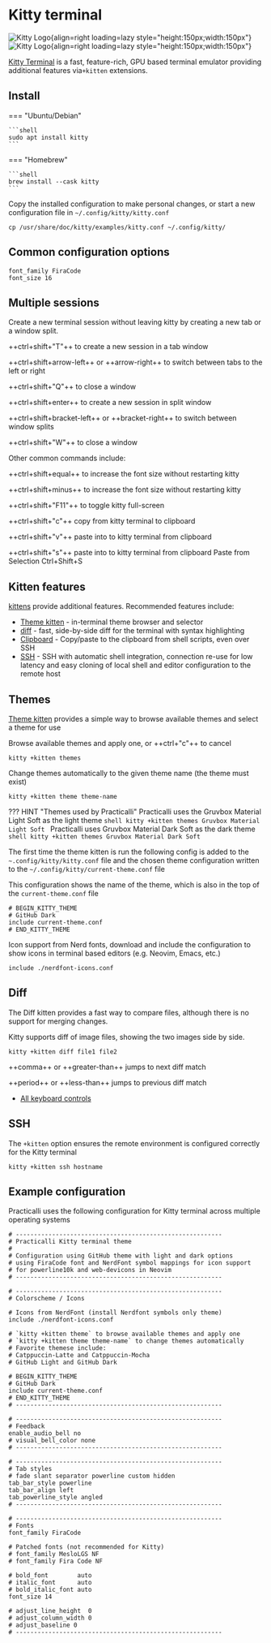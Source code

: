 # Kitty terminal

![Kitty Logo](https://raw.githubusercontent.com/practicalli/graphic-design/live/icons/kitty-light.png#only-dark){align=right loading=lazy style="height:150px;width:150px"}
![Kitty Logo](https://raw.githubusercontent.com/practicalli/graphic-design/live/icons/kitty-dark.png#only-light){align=right loading=lazy style="height:150px;width:150px"}

[Kitty Terminal](https://sw.kovidgoyal.net/kitty/) is a fast, feature-rich, GPU based terminal emulator providing additional features via`+kitten` extensions.

## Install


=== "Ubuntu/Debian"

    ```shell
    sudo apt install kitty
    ```

=== "Homebrew"

    ```shell
    brew install --cask kitty
    ```

Copy the installed configuration to make personal changes, or start a new configuration file in `~/.config/kitty/kitty.conf`

```shell
cp /usr/share/doc/kitty/examples/kitty.conf ~/.config/kitty/
```


## Common configuration options

```shell
font_family FiraCode
font_size 16
```


## Multiple sessions

Create a new terminal session without leaving kitty by creating a new tab or a window split.

++ctrl+shift+"T"++ to create a new session in a tab window

++ctrl+shift+arrow-left++ or ++arrow-right++ to switch between tabs to the left or right

++ctrl+shift+"Q"++ to close a window

++ctrl+shift+enter++ to create a new session in split window

++ctrl+shift+bracket-left++ or ++bracket-right++ to switch between window splits

++ctrl+shift+"W"++ to close a window


Other common commands include:

++ctrl+shift+equal++ to increase the font size without restarting kitty

++ctrl+shift+minus++ to increase the font size without restarting kitty

++ctrl+shift+"F11"++ to toggle kitty full-screen

++ctrl+shift+"c"++ copy from kitty terminal to clipboard

++ctrl+shift+"v"++ paste into to kitty terminal from clipboard

++ctrl+shift+"s"++ paste into to kitty terminal from clipboard
Paste from Selection	Ctrl+Shift+S


## Kitten features

[kittens](https://sw.kovidgoyal.net/kitty/kittens_intro/) provide additional features.  Recommended features include:

* [Theme kitten](https://sw.kovidgoyal.net/kitty/kittens/themes/) - in-terminal theme browser and selector
* [diff](https://sw.kovidgoyal.net/kitty/kittens/diff/) - fast, side-by-side diff for the terminal with syntax highlighting
* [Clipboard](https://sw.kovidgoyal.net/kitty/kittens/clipboard/) - Copy/paste to the clipboard from shell scripts, even over SSH
* [SSH](https://sw.kovidgoyal.net/kitty/kittens/ssh/) - SSH with automatic shell integration, connection re-use for low latency and easy cloning of local shell and editor configuration to the remote host


## Themes

[Theme kitten](https://sw.kovidgoyal.net/kitty/kittens/themes/) provides a simple way to browse available themes and select a theme for use

Browse available themes and apply one, or ++ctrl+"c"++ to cancel

```shell
kitty +kitten themes
```

Change themes automatically to the given theme name (the theme must exist)

```shell
kitty +kitten theme theme-name
```

??? HINT "Themes used by Practicalli"
    Practicalli uses the Gruvbox Material Light Soft as the light theme
    ```shell
    kitty +kitten themes Gruvbox Material Light Soft
    ```
    Practicalli uses Gruvbox Material Dark Soft as the dark theme
    ```shell
    kitty +kitten themes Gruvbox Material Dark Soft
    ```

The first time the theme kitten is run the following config is added to the `~.config/kitty/kitty.conf` file and the chosen theme configuration written to the  `~/.config/kitty/current-theme.conf` file

This configuration shows the name of the theme, which is also in the top of the `current-theme.conf` file

```shell
# BEGIN_KITTY_THEME
# GitHub Dark
include current-theme.conf
# END_KITTY_THEME
```

Icon support from Nerd fonts, download and include the configuration to show icons in terminal based editors (e.g. Neovim, Emacs, etc.)


```shell
include ./nerdfont-icons.conf
```




## Diff

The Diff kitten provides a fast way to compare files, although there is no support for merging changes.

Kitty supports diff of image files, showing the two images side by side.

```shell
kitty +kitten diff file1 file2
```

++comma++ or ++greater-than++ jumps to next diff match

++period++ or ++less-than++  jumps to previous diff match


* [All keyboard controls](https://sw.kovidgoyal.net/kitty/kittens/diff/#keyboard-controls)



## SSH

The `+kitten` option ensures the remote environment is configured correctly for the Kitty terminal

```shell
kitty +kitten ssh hostname
```


## Example configuration

Practicalli uses the following configuration for Kitty terminal across multiple operating systems

```shell title="~/.config/kitty/kitty.conf"
# ---------------------------------------------------------
# Practicalli Kitty terminal theme
#
# Configuration using GitHub theme with light and dark options
# using FiraCode font and NerdFont symbol mappings for icon support
# for powerline10k and web-devicons in Neovim
# ---------------------------------------------------------

# ---------------------------------------------------------
# Colorscheme / Icons

# Icons from NerdFont (install Nerdfont symbols only theme)
include ./nerdfont-icons.conf

# `kitty +kitten theme` to browse available themes and apply one
# `kitty +kitten theme theme-name` to change themes automatically
# Favorite themese include:
# Catppuccin-Latte and Catppuccin-Mocha
# GitHub Light and GitHub Dark

# BEGIN_KITTY_THEME
# GitHub Dark
include current-theme.conf
# END_KITTY_THEME
# ---------------------------------------------------------

# ---------------------------------------------------------
# Feedback
enable_audio_bell no
# visual_bell_color none
# ---------------------------------------------------------

# ---------------------------------------------------------
# Tab styles
# fade slant separator powerline custom hidden
tab_bar_style powerline
tab_bar_align left
tab_powerline_style angled
# ---------------------------------------------------------

# ---------------------------------------------------------
# Fonts
font_family FiraCode

# Patched fonts (not recommended for Kitty)
# font_family MesloLGS NF
# font_family Fira Code NF

# bold_font        auto
# italic_font      auto
# bold_italic_font auto
font_size 14

# adjust_line_height  0
# adjust_column_width 0
# adjust_baseline 0
# ---------------------------------------------------------
```



